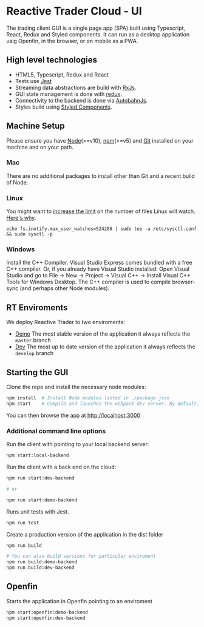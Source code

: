 # Reactive Trader Cloud - UI

The trading client GUI is a single page app (SPA) built using Typescript, React, Redux and Styled components. It can run as a desktop application usig Openfin, in the browser, or on mobile as a PWA.

## High level technologies

* HTML5, Typescript, Redux and React
* Tests use [Jest](https://jestjs.io/)
* Streaming data abstractions are build with [RxJs](https://github.com/Reactive-Extensions/RxJS).
* GUI state management is done with [redux](https://redux.js.org/).
* Connectivity to the backend is done via [AutobahnJs](http://autobahn.ws/js/).
* Styles build using [Styled Components](https://www.styled-components.com/).

## Machine Setup
Please ensure you have [Node](https://nodejs.org)(>=v10), [npm](https://github.com/npm/npm)(>=v5) and [Git](https://git-scm.com/downloads) installed on your machine and on your path.

### Mac
There are no additional packages to install other than Git and a recent build of Node.

### Linux
You might want to [increase the limit](http://stackoverflow.com/questions/16748737/grunt-watch-error-waiting-fatal-error-watch-enospc) on the number of files Linux will watch. [Here's why](https://github.com/coryhouse/react-slingshot/issues/6).
```
echo fs.inotify.max_user_watches=524288 | sudo tee -a /etc/sysctl.conf && sudo sysctl -p
```

### Windows
Install the C++ Compiler. Visual Studio Express comes bundled with a free C++ compiler. Or, if you already have Visual Studio installed: Open Visual Studio and go to File -> New -> Project -> Visual C++ -> Install Visual C++ Tools for Windows Desktop. The C++ compiler is used to compile browser-sync (and perhaps other Node modules).


## RT Enviroments

We deploy Reactive Trader to two enviroments:

* [Demo](https://web-demo.adaptivecluster.com/) 
The most stable version of the application it always reflects the `master` branch
* [Dev](https://web-dev.adaptivecluster.com/) The most up to date version of the application it always reflects the `develop` branch


## Starting the GUI

Clone the repo and install the necessary node modules:

```sh
npm install  # Install Node modules listed in ./package.json
npm start    # Compile and launches the webpack dev server. By default, the client connects to a demo environment.
```
You can then browse the app at [http://localhost:3000](http://localhost:3000)


### Additional command line options

Run the client with pointing to your local backend server:

```sh
npm start:local-backend
```

Run the client with a back end on the cloud:

```sh
npm run start:dev-backend 

# or

npm run start:demo-backend
```

Runs unit tests with Jest.

```sh
npm run test
```

Create a production version of the application in the dist folder

```sh
npm run build

# You can also build versions for particular enviroment
npm run build:demo-backend
npm run build:dev-backend

```

## Openfin

Starts the application in Openfin pointing to an enviroment

```sh
npm start:openfin:demo-backend
npm start:openfin:dev-backend
```
